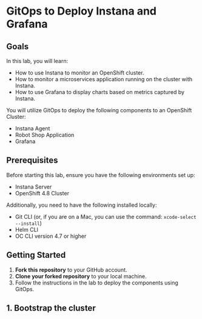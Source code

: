 # GitOps to Deploy Instana and Grafana

## Goals

In this lab, you will learn:

- How to use Instana to monitor an OpenShift cluster.
- How to monitor a microservices application running on the cluster with Instana.
- How to use Grafana to display charts based on metrics captured by Instana.

You will utilize GitOps to deploy the following components to an OpenShift Cluster:

- Instana Agent
- Robot Shop Application
- Grafana

## Prerequisites

Before starting this lab, ensure you have the following environments set up:

- Instana Server
- OpenShift 4.8 Cluster

Additionally, you need to have the following installed locally:

- Git CLI (or, if you are on a Mac, you can use the command: `xcode-select --install`)
- Helm CLI
- OC CLI version 4.7 or higher

## Getting Started

1. **Fork this repository** to your GitHub account.
2. **Clone your forked repository** to your local machine.
3. Follow the instructions in the lab to deploy the components using GitOps.

## 1. Bootstrap the cluster

